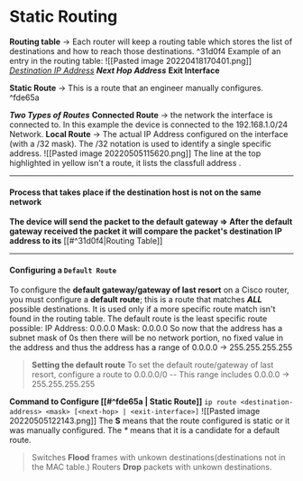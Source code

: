 # Static Routing
**Routing table** -> Each router will keep a routing table which stores the list of destinations and how to reach those destinations. ^31d0f4
Example of an entry in the routing table:
	![[Pasted image 20220418170401.png]]
	<u>*Destination IP Address*</u> ***Next Hop Address*** **Exit Interface** 

**Static Route** -> This is a route that an engineer manually configures. ^fde65a

***Two Types of Routes***
	**Connected Route** -> the network the interface is connected to. In this example the device is connected to the 192.168.1.0/24 Network.
	**Local Route** -> The actual IP Address configured on the interface (with a /32 mask). The /32 notation is used to identify a single specific address.
![[Pasted image 20220505115620.png]]
The line at the top highlighted in yellow isn't a route, it lists the classfull address .

---
#### Process that takes place if the destination host is not on the same network
**The device will send the packet to the default gateway => After the default gateway received the packet it will compare the packet's destination IP address to its** [[#^31d0f4|Routing Table]]

---
#### Configuring a `Default Route`
To configure the **default gateway/gateway of last resort** on a Cisco router, you must configure a **default route**; this is a route that matches ***ALL*** possible destinations. It is used only if a more specific route match isn't found in the routing table. The default route is the least specific route possible:
	IP Address: 0.0.0.0
	Mask: 0.0.0.0
So now that the address has a subnet mask of 0s then there will be no network portion, no fixed value in the address and thus the address has a range of 0.0.0.0 -> 255.255.255.255
> **Setting the default route**
> To set the default route/gateway of last resort, configure a route to 0.0.0.0/0 -- This range includes 0.0.0.0 -> 255.255.255.255

**Command to Configure [[#^fde65a | Static Route]]**
`ip route <destination-address> <mask> [<next-hop> | <exit-interface>]`
![[Pasted image 20220505122143.png]]
The **S** means that the route configured is static or it was manually configured. The _*_ means that it is a candidate for a default route.

>Switches **Flood** frames with unkown destinations(destinations not in the MAC table.) Routers **Drop** packets with unkown destinations.

